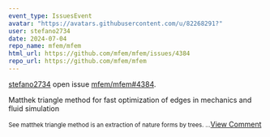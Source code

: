 ```yaml
---
event_type: IssuesEvent
avatar: "https://avatars.githubusercontent.com/u/82268291?"
user: stefano2734
date: 2024-07-04
repo_name: mfem/mfem
html_url: https://github.com/mfem/mfem/issues/4384
repo_url: https://github.com/mfem/mfem
---
```


<a href='https://github.com/stefano2734' target='_blank'>stefano2734</a> open issue <a href='https://github.com/mfem/mfem/issues/4384' target='_blank'>mfem/mfem#4384</a>.

<p>Matthek triangle method for fast optimization of edges in mechanics and fluid simulation</p><small>See matthek triangle method is an extraction of nature forms by trees....</small><a href='https://github.com/mfem/mfem/issues/4384' target='_blank'>View Comment</a>
